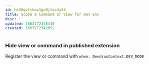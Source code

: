 ```yaml
---
id: he36qofshwx1gu9j1xo4y54
title: Scope a Command or View for Dev Env
desc: ''
updated: 1663172348440
created: 1663172342652
---
```


### Hide view or command in published extension

Register the view or command with `when: DendronContext.DEV_MODE`